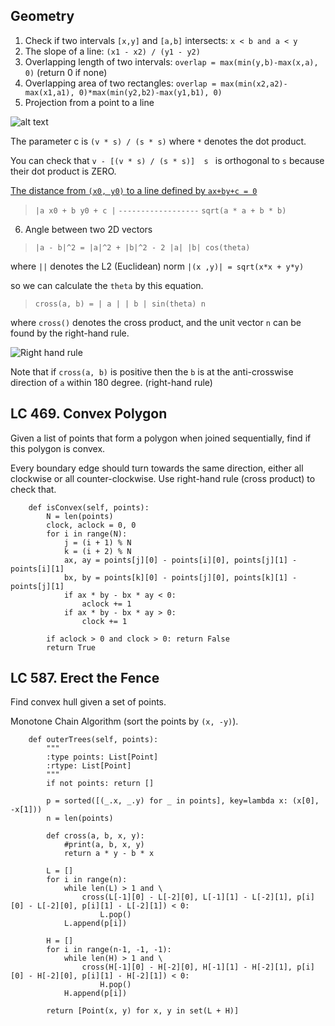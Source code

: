 ## Geometry
1. Check if two intervals `[x,y]` and `[a,b]` intersects: `x < b and a < y`
2. The slope of a line: `(x1 - x2) / (y1 - y2)`
3. Overlapping length of two intervals: `overlap = max(min(y,b)-max(x,a), 0)` (return 0 if none)
4. Overlapping area of two rectangles: `overlap = max(min(x2,a2)-max(x1,a1), 0)*max(min(y2,b2)-max(y1,b1), 0)`
5. Projection from a point to a line

![alt text](https://upload.wikimedia.org/wikipedia/commons/thumb/1/17/Linalg_projection_4.png/254px-Linalg_projection_4.png)

The parameter c is `(v * s) / (s * s)` where `*` denotes the dot product. 

You can check that `v - [(v * s) / (s * s)]  s ` is orthogonal to `s` because their dot product is ZERO.

[The distance from `(x0, y0)` to a line defined by `ax+by+c = 0`](https://en.wikipedia.org/wiki/Distance_from_a_point_to_a_line)

> `|a x0 + b y0 + c |`
> `------------------`
> `sqrt(a * a + b * b)`

6. Angle between two 2D vectors

> `|a - b|^2 = |a|^2 + |b|^2 - 2 |a| |b| cos(theta) `

where `||` denotes the L2 (Euclidean) norm `|(x ,y)| = sqrt(x*x + y*y)`

so we can calculate the `theta` by this equation.

> `cross(a, b) = | a | | b | sin(theta) n`

where `cross()` denotes the cross product, and the unit vector `n` can be found by the right-hand rule.

![Right hand rule](https://upload.wikimedia.org/wikipedia/commons/thumb/d/d2/Right_hand_rule_cross_product.svg/220px-Right_hand_rule_cross_product.svg.png) 

Note that if `cross(a, b)` is positive then the `b` is at the anti-crosswise direction of `a` within 180 degree. (right-hand rule)



**LC 469. Convex Polygon**
---
Given a list of points that form a polygon when joined sequentially, find if this polygon is convex.

Every boundary edge should turn towards the same direction, either all clockwise or all counter-clockwise.
Use right-hand rule (cross product) to check that.

```
    def isConvex(self, points):
        N = len(points)
        clock, aclock = 0, 0
        for i in range(N):
            j = (i + 1) % N
            k = (i + 2) % N
            ax, ay = points[j][0] - points[i][0], points[j][1] - points[i][1]
            bx, by = points[k][0] - points[j][0], points[k][1] - points[j][1]
            if ax * by - bx * ay < 0:
                aclock += 1
            if ax * by - bx * ay > 0:
                clock += 1
                
        if aclock > 0 and clock > 0: return False
        return True
```

**LC 587. Erect the Fence**
---
Find convex hull given a set of points. 

Monotone Chain Algorithm (sort the points by `(x, -y)`).
```
    def outerTrees(self, points):
        """
        :type points: List[Point]
        :rtype: List[Point]
        """
        if not points: return []
        
        p = sorted([(_.x, _.y) for _ in points], key=lambda x: (x[0], -x[1]))
        n = len(points)
        
        def cross(a, b, x, y):
            #print(a, b, x, y)
            return a * y - b * x
        
        L = []
        for i in range(n):
            while len(L) > 1 and \
                cross(L[-1][0] - L[-2][0], L[-1][1] - L[-2][1], p[i][0] - L[-2][0], p[i][1] - L[-2][1]) < 0:
                    L.pop()
            L.append(p[i])
       
        H = []
        for i in range(n-1, -1, -1):
            while len(H) > 1 and \
                cross(H[-1][0] - H[-2][0], H[-1][1] - H[-2][1], p[i][0] - H[-2][0], p[i][1] - H[-2][1]) < 0:
                    H.pop()
            H.append(p[i])
        
        return [Point(x, y) for x, y in set(L + H)]
 ```

